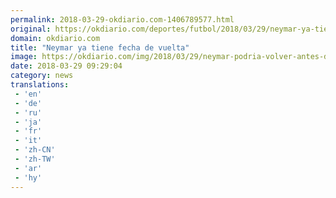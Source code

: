 ```yaml
---
permalink: 2018-03-29-okdiario.com-1406789577.html
original: https://okdiario.com/deportes/futbol/2018/03/29/neymar-ya-tiene-fecha-vuelta-2040734
domain: okdiario.com
title: "Neymar ya tiene fecha de vuelta"
image: https://okdiario.com/img/2018/03/29/neymar-podria-volver-antes-de-lo-pensando-a-los-terrenos-de-juego-getty.gif
date: 2018-03-29 09:29:04
category: news
translations: 
 - 'en'
 - 'de'
 - 'ru'
 - 'ja'
 - 'fr'
 - 'it'
 - 'zh-CN'
 - 'zh-TW'
 - 'ar'
 - 'hy'
---
```


